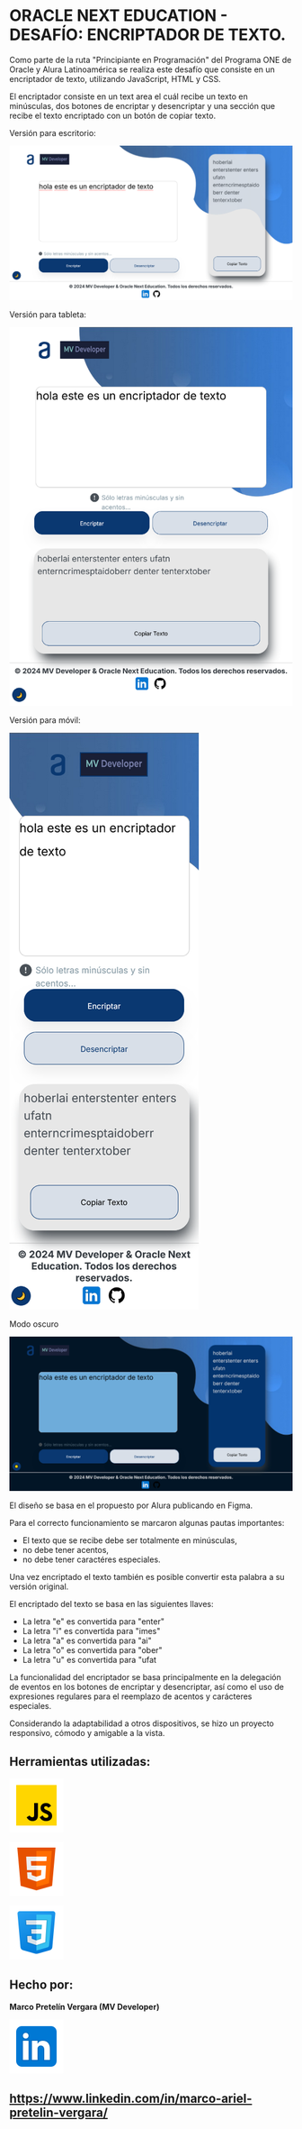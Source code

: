 # ORACLE NEXT EDUCATION - DESAFÍO: ENCRIPTADOR DE TEXTO.

Como parte de la ruta "Principiante en Programación" del Programa ONE de Oracle y Alura Latinoamérica se realiza este desafío que consiste en un encriptador de texto, utilizando JavaScript, HTML y CSS.

El encriptador consiste en un text area el cuál recibe un texto en minúsculas, dos botones de encriptar y desencriptar y una sección que recibe el texto encriptado con un botón de copiar texto.


Versión para escritorio:

![Encriptador](./assets/desktop.png)

Versión para tableta:

![Encriptador](./assets/tablet.png)

Versión para móvil:

![Encriptador](./assets/mobile.png)

Modo oscuro 

![Encriptador](./assets/dark-mode.png)


El diseño se basa en el propuesto por Alura publicando en Figma.

Para el correcto funcionamiento se marcaron algunas pautas importantes:

  * El texto que se recibe debe ser totalmente en minúsculas,
  * no debe tener acentos,
  * no debe tener caractéres especiales.

Una vez encriptado el texto también es posible convertir esta palabra a su versión original.



El encriptado del texto se basa en las siguientes llaves:

 * La letra "e" es convertida para "enter"
 * La letra "i" es convertida para "imes"
 * La letra "a" es convertida para "ai"
 * La letra "o" es convertida para "ober"
 * La letra "u" es convertida para "ufat


La funcionalidad del encriptador se basa principalmente en la delegación de eventos en los botones de encriptar y desencriptar, así como el uso de expresiones regulares para el reemplazo de acentos y carácteres especiales.


Considerando la adaptabilidad a otros dispositivos, se hizo un proyecto responsivo, cómodo y amigable a la vista.

## Herramientas utilizadas:

![imagen](assets/icons8-javascript.svg)

 ![imagen](assets/icons8-html.svg)

 ![imagen](assets/icons8-css.svg)




## Hecho por:

**Marco Pretelín Vergara (MV Developer)**

![imagen](assets/icons8-linkedin.svg)
 ## https://www.linkedin.com/in/marco-ariel-pretelin-vergara/